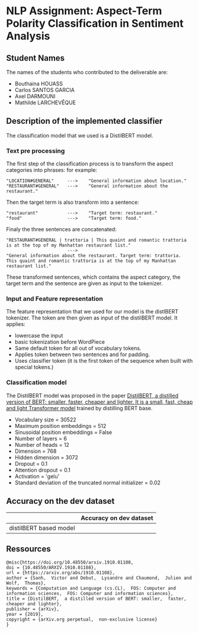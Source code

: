 # NLP Assignment: Aspect-Term Polarity Classification in Sentiment Analysis

## Student Names
The names of the students who contributed to the deliverable are:
- Bouthaina HOUASS
- Carlos SANTOS GARCIA
- Axel DARMOUNI
- Mathilde LARCHEVÊQUE

## Description of the implemented classifier 

The classification model that we used is a DistilBERT model. 

### Text pre processing 

The first step of the classification process is to transform the aspect categories into phrases: for example:
```
"LOCATION#GENERAL"     --->    "General information about location."
"RESTAURANT#GENERAL"   --->    "General information about the restaurant."
```

Then the target term is also transform into a sentence:
```
"restaurant"           --->    "Target term: restaurant."
"food"                 --->    "Target term: food."
```

Finaly the three sentences are concatenated:
```
"RESTAURANT#GENERAL | trattoria | This quaint and romantic trattoria is at the top of my Manhattan restaurant list."
                       ---> 
"General information about the restaurant. Target term: trattoria. This quaint and romantic trattoria is at the top of my Manhattan restaurant list."
```

These transformed sentences, which contains the aspect category, the target term and the sentence are given as input to the tokenizer.

### Input and Feature representation

The feature representation that we used for our model is the distlBERT tokenizer. The token are then given as input of the distilBERT model. It applies:
- lowercase the input
- basic tokenization before WordPiece
- Same default token for all out of vocabulary tokens.
- Applies token between two sentences and for padding.
- Uses classifier token (it is the first token of the sequence when built with special tokens.)

### Classification model

The DistilBERT model was proposed in the paper <ins>DistilBERT, a distilled version of BERT: smaller, faster, cheaper and lighter. It is a small, fast, cheap and light Transformer model</ins> trained by distilling BERT base. 

- Vocabulary size = 30522
- Maximum position embeddings = 512
- Sinusoidal position embeddings = False
- Number of layers = 6
- Number of heads = 12
- Dimension = 768
- Hidden dimension = 3072
- Dropout = 0.1
- Attention dropout = 0.1
- Activation = 'gelu'
- Standard deviation of the truncated normal initializer = 0.02

## Accuracy on the dev dataset

|                        | Accuracy on dev dataset |
|------------------------|-------------------------|
| distilBERT based model |                         |

## Ressources

    @misc{https://doi.org/10.48550/arxiv.1910.01108,
    doi = {10.48550/ARXIV.1910.01108},
    url = {https://arxiv.org/abs/1910.01108},
    author = {Sanh,  Victor and Debut,  Lysandre and Chaumond,  Julien and Wolf,  Thomas},
    keywords = {Computation and Language (cs.CL),  FOS: Computer and information sciences,  FOS: Computer and information sciences},
    title = {DistilBERT,  a distilled version of BERT: smaller,  faster,  cheaper and lighter},
    publisher = {arXiv},
    year = {2019},
    copyright = {arXiv.org perpetual,  non-exclusive license}
    }